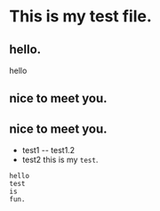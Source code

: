 # This is my test file.
## hello.
hello
## nice to meet you.
nice to meet you.
---
- test1
  -- test1.2
- test2
this is my `test`.
```
hello
test
is
fun.
```
